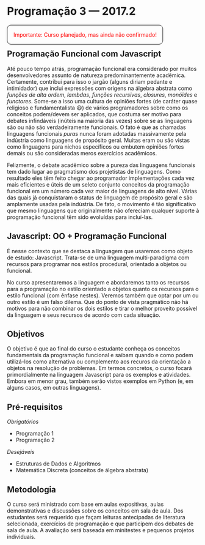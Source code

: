 ---
---
# Programação 3 — 2017.2
<br>
<span style="border: 1px solid black; padding: 16px; border-radius: 10px; color: red;">
    Importante: Curso planejado, mas ainda não confirmado!
</span>
<br>

## Programação Funcional com Javascript

Até pouco tempo atrás, programação funcional era considerado por
muitos desenvolvedores assunto de natureza predominantemente
acadêmica. Certamente, contribui para isso o jargão (alguns
diriam pedante e intimidador) que inclui expressões com origens
na álgebra abstrata como *funções de alta ordem*, *lambdas*,
*funções recursivas*, *closures*, *monóides* e *functores*.
Some-se a isso uma cultura de opiniões fortes (de caráter quase
religioso e fundamentalista :smiley:) de vários programadores
sobre como os conceitos podem/devem ser aplicados, que costuma
ser motivo para debates infindáveis (inúteis na maioria das
vezes) sobre se as linguagens são ou não são verdadeiramente
funcionais. O fato é que as chamadas linguagens funcionais
*puras* nunca foram adotadas massivamente pela indústria como
linguagens de propósito geral. Muitas eram ou são vistas como
linguagens para nichos específicos ou embutem opiniões fortes
demais ou são consideradas meros exercícios acadêmicos.

Felizmente, o debate acadêmico sobre a pureza das linguagens
funcionais tem dado lugar ao pragmatismo dos projetistas de
linguagens. Como resultado eles têm feito chegar ao programador
implementações cada vez mais eficientes e úteis de um seleto
conjunto conceitos da programação funcional em um número cada vez
maior de linguagens de alto nível. Várias das quais já
conquistaram o status de linguagem de propósito geral e são
amplamente usadas pela indústria. De fato, o movimento é tão
significativo que mesmo linguagens que originalmente não
ofereciam qualquer suporte à programação funcional têm sido
evoluídas para incluí-las.

## Javascript: OO + Programação Funcional

É nesse contexto que se destaca a linguagem que usaremos como
objeto de estudo: Javascript. Trata-se de uma linguagem
multi-paradigma com recursos para programar nos estilos
procedural, orientado a objetos ou funcional.

No curso apresentaremos a linguagem e abordaremos tanto os
recursos para a programação no estilo orientado a objetos quanto
os recursos para o estilo funcional (com ênfase nestes). Veremos
também que optar por um ou outro estilo é um falso dilema.  Que
do ponto de vista pragmático não há motivos para não combinar os
dois estilos e tirar o melhor proveito possível da linguagem e
seus recursos de acordo com cada situação.

## Objetivos

O objetivo é que ao final do curso o estudante conheça os
conceitos fundamentais da programação funcional e saibam quando e
como podem utilizá-los como alternativa ou complemento aos
recuros da orientação a objetos na resolução de problemas. Em
termos concretos, o curso focará primordialmente na linguagem
Javascript para os exemplos e atividades. Embora em menor grau,
também serão vistos exemplos em Python (e, em alguns casos, em
outras linguagens).

## Pré-requisitos

*Obrigatórios*
* Programação 1
* Programação 2

*Desejáveis*
* Estruturas de Dados e Algoritmos
* Matemática Discreta (conceitos de álgebra abstrata)

## Metodologia

O curso será ministrado com base em aulas expositivas, aulas
demonstrativas e discussões sobre os conceitos em sala de aula.
Dos estudantes será requerido que façam leituras antecipadas de
literatura selecionada, exercícios de programação e que
participem dos debates de sala de aula. A avaliação será baseada
em minitestes e pequenos projetos individuais.
